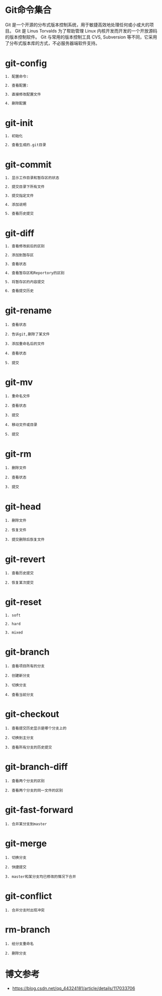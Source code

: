 # Git命令集合

Git 是一个开源的分布式版本控制系统，用于敏捷高效地处理任何或小或大的项目。
Git 是 Linus Torvalds 为了帮助管理 Linux 内核开发而开发的一个开放源码的版本控制软件。
Git 与常用的版本控制工具 CVS, Subversion 等不同，它采用了分布式版本库的方式，不必服务器端软件支持。

# git-config
```bash
1. 配置命令:

2. 查看配置:

3. 直接修改配置文件

4. 删除配置

```

# git-init
```bash
1. 初始化

2. 查看生成的.git目录

```

# git-commit
```bash
1. 显示工作目录和暂存区的状态

2. 提交目录下所有文件

3. 提交指定文件

4. 添加说明

5. 查看历史提交

```

# git-diff
```bash
1. 查看修改前后的区别

2. 添加到暂存区

3. 查看状态

4. 查看暂存区和Reportory的区别

5. 将暂存区的内容提交

6. 查看提交历史

```
# git-rename
```shell
1. 查看状态

2. 告诉git,删除了某文件

3. 添加重命名后的文件

4. 查看状态

5. 提交
```

# git-mv
```shell
1. 重命名文件

2. 查看状态

3. 提交

4. 移动文件或目录

5. 提交
```

# git-rm
```shell
1. 删除文件

2. 查看状态

3. 提交

```

# git-head
```shell
1. 删除文件

2. 恢复文件

3. 提交删除后恢复文件
```

# git-revert
```shell
1. 查看历史提交

2. 恢复某次提交
```

# git-reset
```shell
1. soft

2. hard

3. mixed
```

# git-branch
```shell
1. 查看项目所有的分支

2. 创建新分支

3. 切换分支

4. 查看当前分支
```

# git-checkout
```shell
1. 查看提交历史显示是哪个分支上的

2. 切换到主分支

3. 查看所有分支的历史提交
```

# git-branch-diff
```shell
1. 查看两个分支的区别

2. 查看两个分支的同一文件的区别
```

# git-fast-forward
```shell
1. 合并某分支到master
```
    
# git-merge
```shell
1. 切换分支

2. 快捷提交

3. master和某分支均已修改的情况下合并
```

# git-conflict
```shell
1. 合并分支时出现冲突
```

# rm-branch
```shell
1. 给分支重命名

2. 删除分支
```

# 博文参考
- https://blog.csdn.net/qq_44324181/article/details/117033706
    










 





